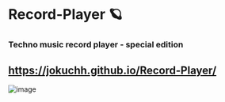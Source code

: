 # Record-Player 🪐
### Techno music record player - special edition
 ## https://jokuchh.github.io/Record-Player/
![image](https://user-images.githubusercontent.com/92337987/214855748-25dbaf9b-f262-40aa-a62d-81fcb36050a7.png)


